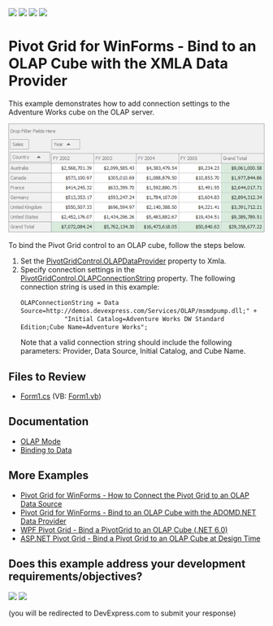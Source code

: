 <!-- default badges list -->
![](https://img.shields.io/endpoint?url=https://codecentral.devexpress.com/api/v1/VersionRange/128581604/24.2.1%2B)
[![](https://img.shields.io/badge/Open_in_DevExpress_Support_Center-FF7200?style=flat-square&logo=DevExpress&logoColor=white)](https://supportcenter.devexpress.com/ticket/details/E3708)
[![](https://img.shields.io/badge/📖_How_to_use_DevExpress_Examples-e9f6fc?style=flat-square)](https://docs.devexpress.com/GeneralInformation/403183)
[![](https://img.shields.io/badge/💬_Leave_Feedback-feecdd?style=flat-square)](#does-this-example-address-your-development-requirementsobjectives)
<!-- default badges end -->

# Pivot Grid for WinForms - Bind to an OLAP Cube with the XMLA Data Provider

This example demonstrates how to add connection settings to the Adventure Works cube on the OLAP server.

![Pivot Grid](images/pivotgrid.png)

To bind the Pivot Grid control to an OLAP cube, follow the steps below.

1. Set the [PivotGridControl.OLAPDataProvider](https://docs.devexpress.com/WindowsForms/DevExpress.XtraPivotGrid.PivotGridControl.OLAPDataProvider) property to Xmla.
2. Specify connection settings in the [PivotGridControl.OLAPConnectionString](https://docs.devexpress.com/WindowsForms/DevExpress.XtraPivotGrid.PivotGridControl.OLAPConnectionString) property. The following connection string is used in this example:
    ```
    OLAPConnectionString = Data Source=http://demos.devexpress.com/Services/OLAP/msmdpump.dll;" +
                "Initial Catalog=Adventure Works DW Standard Edition;Cube Name=Adventure Works";
    ``` 
    Note that a valid connection string should include the following parameters: Provider, Data Source, Initial Catalog, and Cube Name.


## Files to Review

* [Form1.cs](./CS/XtraPivotGrid_XMLA/Form1.cs) (VB: [Form1.vb](./VB/XtraPivotGrid_XMLA/Form1.vb))

## Documentation

- [OLAP Mode](https://docs.devexpress.com/CoreLibraries/403809/devexpress-pivot-grid-core-library/pivot-grid-modes/olap-mode)
- [Binding to Data](https://docs.devexpress.com/WindowsForms/1842/controls-and-libraries/pivot-grid/binding-to-data)

## More Examples 

- [Pivot Grid for WinForms - How to Connect the Pivot Grid to an OLAP Data Source](https://github.com/DevExpress-Examples/winforms-pivot-grid-connect-to-an-olap-datasource)
- [Pivot Grid for WinForms - Bind to an OLAP Cube with the ADOMD.NET Data Provider](https://github.com/DevExpress-Examples/winforms-pivotgrid-bind-to-an-olap-cube-with-the-adomdnet-data-provider)
- [WPF Pivot Grid - Bind a PivotGrid to an OLAP Cube (.NET 6.0)](https://github.com/DevExpress-Examples/wpf-pivot-grid-connect-to-an-olap-cube-net6)
- [ASP.NET Pivot Grid - Bind a Pivot Grid to an OLAP Cube at Design Time](https://github.com/DevExpress-Examples/aspnet-pivot-grid-getting-started-bind-a-pivot-grid-to-an-olap-cube-runtime-sample-t540972)


<!-- feedback -->
## Does this example address your development requirements/objectives?

[<img src="https://www.devexpress.com/support/examples/i/yes-button.svg"/>](https://www.devexpress.com/support/examples/survey.xml?utm_source=github&utm_campaign=winforms-pivotgrid-bind-to-an-olap-cube-via-xmla&~~~was_helpful=yes) [<img src="https://www.devexpress.com/support/examples/i/no-button.svg"/>](https://www.devexpress.com/support/examples/survey.xml?utm_source=github&utm_campaign=winforms-pivotgrid-bind-to-an-olap-cube-via-xmla&~~~was_helpful=no)

(you will be redirected to DevExpress.com to submit your response)
<!-- feedback end -->
